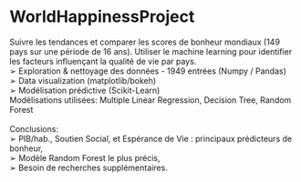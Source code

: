 # WorldHappinessProject
Suivre les tendances et comparer les scores de bonheur mondiaux (149 pays sur une période de 16 ans). Utiliser le machine learning pour identifier les facteurs influençant la qualité de vie par pays.<br />
➢ Exploration & nettoyage des données - 1949 entrées (Numpy / Pandas)<br />
➢ Data visualization (matplotlib/bokeh)<br />
➢ Modélisation prédictive (Scikit-Learn)<br />
 Modélisations utilisées: Multiple Linear Regression, Decision Tree, Random Forest<br />
<br />
Conclusions:<br />
➢ PIB/hab., Soutien Social, et Espérance de Vie : principaux prédicteurs de bonheur,<br />
➢ Modèle Random Forest le plus précis,<br />
➢ Besoin de recherches supplémentaires.<br />
